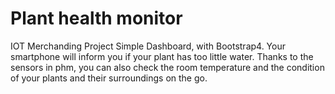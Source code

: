 # Plant health monitor
IOT Merchanding Project
Simple Dashboard, with Bootstrap4.
Your smartphone will inform you if your plant has too little water. Thanks to the sensors in phm, you can also check the room temperature and the condition of your plants and their surroundings on the go.